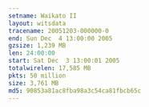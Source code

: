 ```yaml
---
setname: Waikato II
layout: witsdata
tracename: 20051203-000000-0
end: Sun Dec  4 13:00:00 2005
gzsize: 1,239 MB
len: 24:00:00
start: Sat Dec  3 13:00:01 2005
totalwirelen: 17,585 MB
pkts: 50 million
size: 3,761 MB
md5: 90853a81ac8fba98a3c54ca81fbcb65c
---
```

